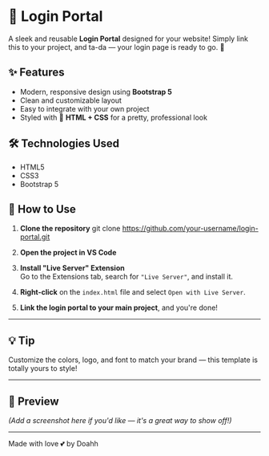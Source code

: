 # 💖 Login Portal

A sleek and reusable **Login Portal** designed for your website! Simply link this to your project, and ta-da — your login page is ready to go. 🎀

## ✨ Features

- Modern, responsive design using **Bootstrap 5**
- Clean and customizable layout
- Easy to integrate with your own project
- Styled with 💅 **HTML + CSS** for a pretty, professional look

## 🛠 Technologies Used

- HTML5
- CSS3
- Bootstrap 5

## 🚀 How to Use

1. **Clone the repository**
  git clone https://github.com/your-username/login-portal.git


2. **Open the project in VS Code**
  

3. **Install "Live Server" Extension**  
Go to the Extensions tab, search for `"Live Server"`, and install it.


4. **Right-click** on the `index.html` file and select `Open with Live Server`.
  

5. **Link the login portal to your main project**, and you're done!

   
---

## 💡 Tip

Customize the colors, logo, and font to match your brand — this template is totally yours to style!

---

## 📸 Preview

*(Add a screenshot here if you'd like — it's a great way to show off!)*

---

Made with love 💕 by Doahh




